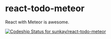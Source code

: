 # react-todo-meteor
React with Meteor is awesome.

[ ![Codeship Status for sunkay/react-todo-meteor](https://codeship.com/projects/60ae6df0-37da-0133-d28d-7214df95c63e/status?branch=master)](https://codeship.com/projects/101145)

